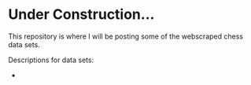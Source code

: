 # Under Construction...

This repository is where I will be posting some of the webscraped chess data sets. 

Descriptions for data sets:

+ 

